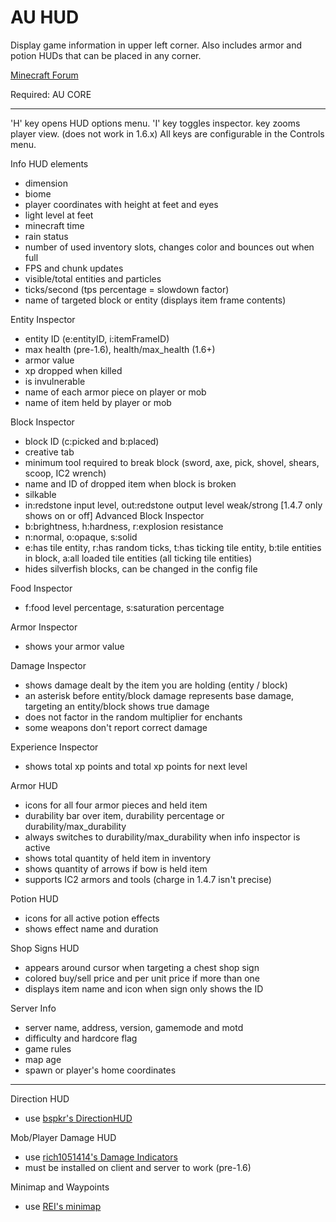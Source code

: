 AU HUD
==========

Display game information in upper left corner.
Also includes armor and potion HUDs that can be placed in any corner.

[Minecraft Forum](http://www.minecraftforum.net/topic/1945197-)

Required: AU CORE

***

'H' key opens HUD options menu.
'I' key toggles inspector.
<none> key zooms player view. (does not work in 1.6.x)
All keys are configurable in the Controls menu.

Info HUD elements
* dimension
* biome
* player coordinates with height at feet and eyes
* light level at feet
* minecraft time
* rain status
* number of used inventory slots, changes color and bounces out when full
* FPS and chunk updates
* visible/total entities and particles
* ticks/second (tps percentage = slowdown factor)
* name of targeted block or entity (displays item frame contents)

Entity Inspector
* entity ID (e:entityID, i:itemFrameID)
* max health (pre-1.6), health/max_health (1.6+)
* armor value
* xp dropped when killed
* is invulnerable
* name of each armor piece on player or mob
* name of item held by player or mob

Block Inspector
* block ID (c:picked and b:placed)
* creative tab
* minimum tool required to break block (sword, axe, pick, shovel, shears, scoop, IC2 wrench)
* name and ID of dropped item when block is broken
* silkable
* in:redstone input level, out:redstone output level weak/strong [1.4.7 only shows on or off]
Advanced Block Inspector
* b:brightness, h:hardness, r:explosion resistance
* n:normal, o:opaque, s:solid
* e:has tile entity, r:has random ticks, t:has ticking tile entity, b:tile entities in block, a:all loaded tile entities (all ticking tile entities)
* hides silverfish blocks, can be changed in the config file

Food Inspector
* f:food level percentage, s:saturation percentage

Armor Inspector
* shows your armor value

Damage Inspector
* shows damage dealt by the item you are holding (entity / block)
* an asterisk before entity/block damage represents base damage, targeting an entity/block shows true damage
* does not factor in the random multiplier for enchants
* some weapons don't report correct damage

Experience Inspector
* shows total xp points and total xp points for next level

Armor HUD
* icons for all four armor pieces and held item
* durability bar over item, durability percentage or durability/max_durability
* always switches to durability/max_durability when info inspector is active
* shows total quantity of held item in inventory
* shows quantity of arrows if bow is held item
* supports IC2 armors and tools (charge in 1.4.7 isn't precise)

Potion HUD
* icons for all active potion effects
* shows effect name and duration

Shop Signs HUD
* appears around cursor when targeting a chest shop sign
* colored buy/sell price and per unit price if more than one
* displays item name and icon when sign only shows the ID

Server Info
* server name, address, version, gamemode and motd
* difficulty and hardcore flag
* game rules
* map age
* spawn or player's home coordinates

***

Direction HUD
* use [bspkr's DirectionHUD](http://bspk.rs/MC/index.html)

Mob/Player Damage HUD
* use [rich1051414's Damage Indicators](http://www.minecraftforum.net/topic/1536685-)
* must be installed on client and server to work (pre-1.6)

Minimap and Waypoints
* use [REI's minimap](http://www.minecraftforum.net/topic/482147-)

